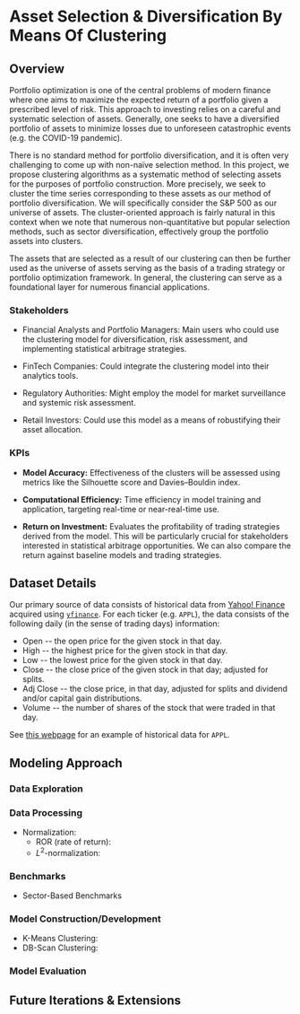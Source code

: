 # Asset Selection & Diversification By Means Of Clustering

## Overview
Portfolio optimization is one of the central problems of modern finance where one aims to maximize the expected return of a portfolio
given a prescribed level of risk. This approach to investing relies on a careful and systematic selection of assets. Generally,
one seeks to have a diversified portfolio of assets to minimize losses due to unforeseen catastrophic events (e.g. the COVID-19 pandemic).

There is no standard method for portfolio diversification, and it is often very challenging to come up with non-naïve selection method.
In this project, we propose clustering algorithms as a systematic method of selecting assets for the purposes of portfolio construction.
More precisely, we seek to cluster the time series corresponding to these assets as our method of portfolio diversification. We will
specifically consider the S&P 500 as our universe of assets. The cluster-oriented approach is fairly natural in this context when we
note that numerous non-quantitative but popular selection methods, such as sector diversification, effectively group the portfolio
assets into clusters.

The assets that are selected as a result of our clustering can then be further used as the universe of assets serving as the basis
of a trading strategy or portfolio optimization framework. In general, the clustering can serve as a foundational layer
for numerous financial applications.  

### Stakeholders

- Financial Analysts and Portfolio Managers: Main users who could use
the clustering model for diversification, risk assessment, and
implementing statistical arbitrage strategies.
  
- FinTech Companies: Could integrate the clustering model into their
analytics tools.
  
- Regulatory Authorities: Might employ the model for market
surveillance and systemic risk assessment.

- Retail Investors: Could use this model as a means of robustifying their asset allocation.

### KPIs

- **Model Accuracy:** Effectiveness of the clusters will be assessed using
metrics like the Silhouette score and Davies–Bouldin index.
  
- **Computational Efficiency:** Time efficiency in model training and
application, targeting real-time or near-real-time use.
  
- **Return on Investment:** Evaluates the profitability of trading
strategies derived from the model. This will be particularly crucial
for stakeholders interested in statistical arbitrage opportunities. We
can also compare the return against baseline models and trading
strategies.

## Dataset Details
Our primary source of data consists of historical data from [Yahoo! Finance](https://finance.yahoo.com/) acquired using [`yfinance`](https://github.com/ranaroussi/yfinance). For each ticker (e.g. `APPL`), the data consists of the following daily (in the sense of trading days) information:
* Open -- the open price for the given stock in that day.
* High -- the highest price for the given stock in that day.
* Low -- the lowest price for the given stock in that day.
* Close -- the close price of the given stock in that day; adjusted for splits.
* Adj Close -- the close price, in that day, adjusted for splits and dividend and/or capital gain distributions.
* Volume -- the number of shares of the stock that were traded in that day.

See [this webpage](https://finance.yahoo.com/quote/AAPL/history?p=APPL) for an example of historical data for `APPL`.

## Modeling Approach
### Data Exploration

### Data Processing
* Normalization:
    * ROR (rate of return):
    * $L^2$-normalization:

### Benchmarks
* Sector-Based Benchmarks

### Model Construction/Development
* K-Means Clustering:
* DB-Scan Clustering:

### Model Evaluation

## Future Iterations & Extensions
